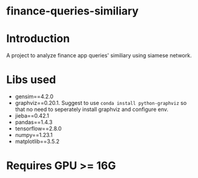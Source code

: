 # finance-queries-similiary
# Introduction
A project to analyze finance app queries' similiary using siamese network.

# Libs used
- gensim==4.2.0
- graphviz==0.20.1. Suggest to use `conda install python-graphviz` so that no need to seperately install graphviz and configure env.
- jieba==0.42.1
- pandas==1.4.3
- tensorflow==2.8.0
- numpy==1.23.1
- matplotlib==3.5.2

# Requires GPU >= 16G
